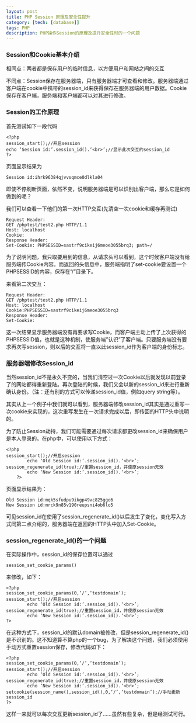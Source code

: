 ```yaml
---
layout: post
title: PHP Session 原理及安全性提升
category: [tech: [database]]
tags: PHP
description: PHP操作Session的原理及提升安全性时的一个问题
---
```


### Session和Cookie基本介绍

相同点：两者都是保存用户的临时信息，以方便用户和网站之间的交互

不同点：Session保存在服务器端，只有服务器端才可查看和修改。服务器端通过客户端在cookie中携带的session_id来获得保存在服务器端的用户数据。Cookie保存在客户端，服务端和客户端都可以对其进行修改。

### Session的工作原理

首先测试如下一段代码

    <?php
    session_start();//开启session
    echo ‘Session id:’.session_id().‘<br>’;//显示此次交互的session_id
    ?>

页面显示结果为

    Session id:ihrk96384qjvvsqmce0dlkla04

即使不停刷新页面，依然不变，说明服务器端是可以识别出客户端，那么它是如何做到的呢？

我们可以查看一下他们的第一次HTTP交互(先清空一次cookie和缓存再测试)

    Request Header:
    GET /phptest/test2.php HTTP/1.1
    Host: localhost
    Cookie:
    Response Header:
    Set-Cookie: PHPSESSID=sastrf9cikeij6meoe3055brq3; path=/
 

为了说明问题，我只取要用到的信息，从请求头可以看到，这个时候客户端没有给服务端传Cookie内容。而返回的头信息中，服务端指明了set-cookie要设置一个PHPSESSID的内容，保存在”/”目录下。

来看第二次交互：

    Request Header:
    GET /phptest/test2.php HTTP/1.1
    Host: localhost
    Cookie:PHPSESSID=sastrf9cikeij6meoe3055brq3
    Response Header:
    Set-Cookie:
 

这一次结果显示服务器端没有再要求写Cookie，而客户端主动上传了上次获得的PHPSESSID值，也就是这种机制，使服务端”认识”了客户端。只要服务端没有要求再次写session，则以后的交互将一直以此session_id作为客户端的身份标志。

### 服务器端修改Session_id

当然session_id不是永久不变的，当我们清空过一次Cookie以后就发现以前登录了的网站都得重新登陆。再次登陆的时候，我们又会以新的session_id来进行重新确认身份。（注：还有别的方式可以传递session_id值，例如query string等）。

其实从上一个例子中我们就可以看到，服务器端修改session_id其实是通过重写一次cookie来实现的，这次重写发生在一次请求完成以后，即传回的HTTP头中说明的。

为了防止Session劫持，我们可能需要通过每次请求都更改session_id来确保用户是本人登录的。在php中，可以使用以下方式：

    <?php
    session_start();//开启session
            echo ‘Old Session id:’.session_id().‘<br>’;
    session_regenerate_id(true);//重置session_id，并使原session无效
            echo ‘New Session id:’.session_id().‘<br>’;
        ?>
页面显示结果为：

    Old Session id:mqk5sfudpu9ikgp49vc825ggo6
    New Session id:mrck9n85v190reupsni4ob6lo5

可见session_id在使用了session_regenerate_id()以后发生了变化，变化写入方式同第二点介绍的，服务器端在返回的HTTP头中加入Set-Cookie。

### session_regenerate_id()的一个问题

在实际操作中，session_id的保存位置可以通过

    session_set_cookie_params()

来修改，如下：

    <?php
    session_set_cookie_params(0,‘/’,‘testdomain’);
    session_start();//开启session
            echo ‘Old Session id:’.session_id().‘<br>’;
    session_regenerate_id(true);//重置session_id，并使原session无效
            echo ‘New Session id:’.session_id().‘<br>’;
    ?>

在这种方式下，session_id的默认domain被修改，但是session_regenerate_id()是不识别的。这不知道算不算php的一个bug，为了解决这个问题，我们必须使用手动方式重置session保存，修改代码如下：

    <?php
    session_set_cookie_params(0,‘/’,‘testdomain’);
    session_start();//开启session
            echo ‘Old Session id:’.session_id().‘<br>’;
    session_regenerate_id(true);//重置session_id，并使原session无效
            echo ‘New Session id:’.session_id().‘<br>’;
    setcookie(session_name(),session_id(),0,‘/’,‘testdomain’);//手动更新session_id
    ?>
    
这样一来就可以每次交互更新session_id了……虽然有些复杂，但是经测试可行。
